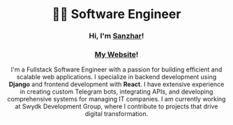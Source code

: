 <h1 align="center">👨‍💻 Software Engineer</h1>
<h3 align="center">Hi, I'm <a href="https://t.me/swydk_dev" target="_blank">Sanzhar</a>!</h3>
<h3 align="center"><a href="https://t.me/swydk_dev" target="_blank">My Website</a>!</h3>



<p align="center">
  I'm a Fullstack Software Engineer with a passion for building efficient and scalable web applications. I specialize in backend development using <strong>Django</strong> and frontend development with <strong>React</strong>. I have extensive experience in creating custom Telegram bots, integrating APIs, and developing comprehensive systems for managing IT companies. I am currently working at Swydk Development Group, where I contribute to projects that drive digital transformation.
</p>
